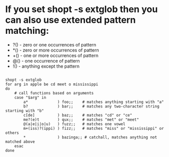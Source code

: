  # If you set shopt -s extglob then you can also use extended pattern matching:

- ?() - zero or one occurrences of pattern
- *() - zero or more occurrences of pattern
- +() - one or more occurrences of pattern
- @() - one occurrence of pattern
- !() - anything except the pattern

```

shopt -s extglob
for arg in apple be cd meet o mississippi
do
    # call functions based on arguments
    case "$arg" in
        a*             ) foo;;    # matches anything starting with "a"
        b?             ) bar;;    # matches any two-character string starting with "b"
        c[de]          ) baz;;    # matches "cd" or "ce"
        me?(e)t        ) qux;;    # matches "met" or "meet"
        @(a|e|i|o|u)   ) fuzz;;   # matches one vowel
        m+(iss)?(ippi) ) fizz;;   # matches "miss" or "mississippi" or others
        *              ) bazinga;; # catchall, matches anything not matched above
    esac
done

```
